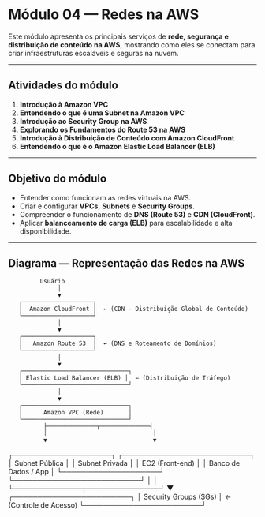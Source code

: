 # Módulo 04 — Redes na AWS

Este módulo apresenta os principais serviços de **rede, segurança e distribuição de conteúdo na AWS**, mostrando como eles se conectam para criar infraestruturas escaláveis e seguras na nuvem.

---

## Atividades do módulo

1. **Introdução à Amazon VPC**  
2. **Entendendo o que é uma Subnet na Amazon VPC**  
3. **Introdução ao Security Group na AWS**  
4. **Explorando os Fundamentos do Route 53 na AWS**  
5. **Introdução à Distribuição de Conteúdo com Amazon CloudFront**  
6. **Entendendo o que é o Amazon Elastic Load Balancer (ELB)**  

---

## Objetivo do módulo

- Entender como funcionam as redes virtuais na AWS.  
- Criar e configurar **VPCs**, **Subnets** e **Security Groups**.  
- Compreender o funcionamento de **DNS (Route 53)** e **CDN (CloudFront)**.  
- Aplicar **balanceamento de carga (ELB)** para escalabilidade e alta disponibilidade.

---

##  Diagrama — Representação das Redes na AWS

             Usuário 
                  │
                  ▼
       ┌────────────────────┐
       │  Amazon CloudFront │  ← (CDN - Distribuição Global de Conteúdo)
       └────────────────────┘
                  │
                  ▼
       ┌────────────────────┐
       │   Amazon Route 53  │  ← (DNS e Roteamento de Domínios)
       └────────────────────┘
                  │
                  ▼
       ┌──────────────────────────────┐
       │ Elastic Load Balancer (ELB) │  ← (Distribuição de Tráfego)
       └──────────────────────────────┘
                  │
                  ▼
       ┌──────────────────────────────┐
       │      Amazon VPC (Rede)       │
       └──────────────────────────────┘
              ├──────────────┬──────────────┤
              │                              │
              ▼                              ▼
  ┌────────────────────┐        ┌──────────────────────────┐
  │ Subnet Pública     │        │ Subnet Privada           │
  │ EC2 (Front-end)    │        │ Banco de Dados / App     │
  └────────────────────┘        └──────────────────────────┘
              │                              │
              └──────────────┬───────────────┘
                             ▼
                  ┌────────────────────────┐
                  │ Security Groups (SGs)  │  ← (Controle de Acesso)
                  └────────────────────────┘
